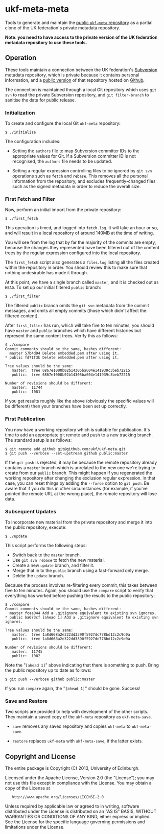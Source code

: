 # ukf-meta-meta

Tools to generate and maintain the
[public `ukf-meta` repository](https://github.com/ukf/ukf-meta) as
a partial clone of the UK federation's private metadata repository.

**Note: you need to have access to the private version of the
UK federation metadata repository to use these tools.**

## Operation

These tools maintain a connection between the UK federation's
[Subversion](http://subversion.apache.org) metadata repository, which is
private because it contains personal information, and a
[public version](https://github.com/ukf/ukf-meta) of that repository hosted
on [Github](https://github.com/).

The connection is maintained through a local Git repository which uses
`git svn` to read the private Subversion repository, and `git filter-branch`
to sanitise the data for public release.

### Initialization

To create and configure the local Git `ukf-meta` repository:

    $ ./initialize

The configuration includes:

* Setting the `authors` file to map Subversion committer IDs to the
appropriate values for Git. If a Subversion committer ID is not
recognised, the `authors` file needs to be updated.

* Setting a regular expression controlling files to be ignored by
`git svn` operations such as `fetch` and `rebase`. This removes
all the personal information from the repository, and excludes
frequently-changed files such as the signed metadata in order to
reduce the overall size.

### First Fetch and Filter

Now, perform an initial import from the private repository:

    $ ./first_fetch

This operation is timed, and logged into `fetch.log`. It will take an
hour or so, and will result in a local repository of around 140MB at the
time of writing.

You will see from the log that by far the majority of the commits are empty,
because the changes they represented have been filtered out of the content trees by
the regular expression configured into the local repository.

The `first_fetch` script also generates a `files.log` listing all the
files created within the repository in order. You should review this to
make sure that nothing undesirable has made it through.

At this point, we have a single branch called `master`, and it is checked
out as `HEAD`. To set up our initial filtered `public` branch:

    $ ./first_filter

The filtered `public` branch omits the `git svn` metadata from the commit messages, and
omits all empty commits (those which didn't affect the filtered content).

After `first_filter` has run, which will take five to ten minutes, you should have `master`
and `public` branches which have different histories but represent the same content trees.
Verify this as follows:

    $ ./compare
    Commit comments should be the same, hashes different:
      master 57b4d94 Delete embedded.pem after using it.
    * public fd71f3b Delete embedded.pem after using it.

    Tree values should be the same:
       master:  tree 6867e1000b02b14305ba604e141939c3beb72215
       public:  tree 6867e1000b02b14305ba604e141939c3beb72215

    Number of revisions should be different:
       master:  11744
       public:  1081

If you get results roughly like the above (obviously the specific values
will be different) then your branches have been set up correctly.

### First Publication

You now have a working repository which is suitable for publication. It's time to add
an appropriate git remote and push to a new tracking branch. The standard setup is as follows:

    $ git remote add github git@github.com:ukf/ukf-meta.git
    $ git push --verbose --set-upstream github public:master

If the `git push` is rejected, it may be because the remote repository already contains
a `master` branch which is unrelated to the new one we're trying to create from our
`public` branch. This might happen if you regenerated the working repository after changing
the exclusion regular expression. In that case, you can reset things by adding the `--force` option
to `git push`. Be aware that if you do this in other circumstances (for example, if you've
pointed the remote URL at the wrong place), the remote repository
will lose data.

### Subsequent Updates

To incorporate new material from the private repository and merge it into the public
repository, execute:

    $ ./update

This script performs the following steps:

* Switch back to the `master` branch.
* Use `git svn rebase` to fetch the new material.
* Create a new `update` branch, and filter it.
* Merge that in to the `public` branch using a fast-forward only merge.
* Delete the `update` branch.

Because the process involves re-filtering every commit, this takes between five to ten
minutes. Again, you should use the `compare` script to verify that everything has worked
before pushing the results to the public repository:

    $ ./compare
    Commit comments should be the same, hashes different:
      master fcaa044 Add a .gitignore equivalent to existing svn ignores.
    * public ba673cf [ahead 1] Add a .gitignore equivalent to existing svn ignores.

    Tree values should be the same:
       master:  tree 1a8d668a2e322dd3390f5927dc778bd12c2c9d0a
       public:  tree 1a8d668a2e322dd3390f5927dc778bd12c2c9d0a

    Number of revisions should be different:
       master:  11745
       public:  1082

Note the "`[ahead 1]`" above indicating that there is something to push. Bring the
public repository up to date as follows:

    $ git push --verbose github public:master

If you run `compare` again, the "`[ahead 1]`" should be gone. Success!

### Save and Restore

Two scripts are provided to help with development of the other scripts. They maintain
a saved copy of the `ukf-meta` repository as `ukf-meta-save`.

* `save` removes any saved repository and copies `ukf-meta` to `ukf-meta-save`.

* `restore` replaces `ukf-meta` with `ukf-meta-save`, if the latter exists.

## Copyright and License

The entire package is Copyright (C) 2013, University of Edinburgh.

Licensed under the Apache License, Version 2.0 (the "License");
you may not use this file except in compliance with the License.
You may obtain a copy of the License at

       http://www.apache.org/licenses/LICENSE-2.0

Unless required by applicable law or agreed to in writing, software
distributed under the License is distributed on an "AS IS" BASIS,
WITHOUT WARRANTIES OR CONDITIONS OF ANY KIND, either express or implied.
See the License for the specific language governing permissions and
limitations under the License.
